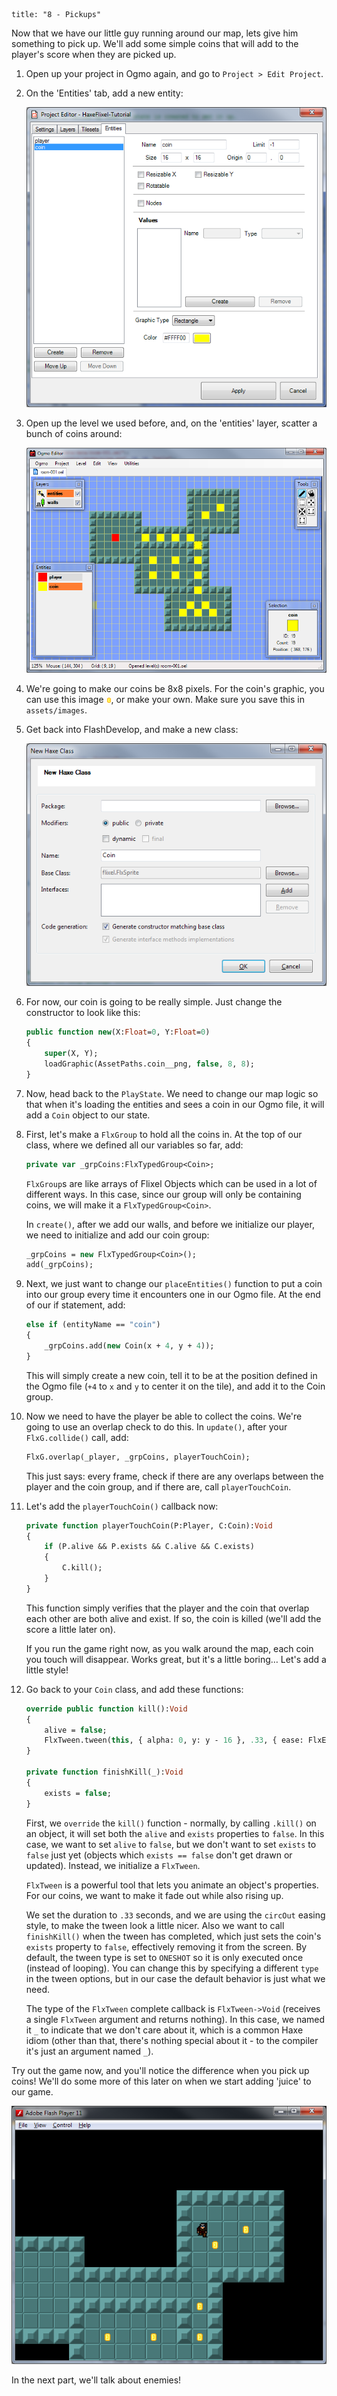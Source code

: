 ```
title: "8 - Pickups"
```

Now that we have our little guy running around our map, lets give him something to pick up. We'll add some simple coins that will add to the player's score when they are picked up.

1. Open up your project in Ogmo again, and go to `Project > Edit Project`.

2. On the 'Entities' tab, add a new entity:
	
	![](../images/01_tutorial/0014.png)

3. Open up the level we used before, and, on the 'entities' layer, scatter a bunch of coins around:

	![](../images/01_tutorial/0015.png)

4. We're going to make our coins be 8x8 pixels. For the coin's graphic, you can use this image ![](https://raw.githubusercontent.com/HaxeFlixel/flixel-demos/master/Tutorials/TurnBasedRPG/assets/images/coin.png), or make your own. Make sure you save this in `assets/images`.

5. Get back into FlashDevelop, and make a new class:

	![](../images/01_tutorial/0016.png)

6. For now, our coin is going to be really simple. Just change the constructor to look like this:

	```haxe
	public function new(X:Float=0, Y:Float=0) 
	{
		super(X, Y);
		loadGraphic(AssetPaths.coin__png, false, 8, 8);
	}
	```

7. Now, head back to the `PlayState`. We need to change our map logic so that when it's loading the entities and sees a coin in our Ogmo file, it will add a `Coin` object to our state.

8. First, let's make a `FlxGroup` to hold all the coins in. At the top of our class, where we defined all our variables so far, add:
	
	```haxe
	private var _grpCoins:FlxTypedGroup<Coin>;
	```
	
	`FlxGroup`s are like arrays of Flixel Objects which can be used in a lot of different ways. In this case, since our group will only be containing coins, we will make it a `FlxTypedGroup<Coin>`.

	In `create()`, after we add our walls, and before we initialize our player, we need to initialize and add our coin group:

	```haxe
	_grpCoins = new FlxTypedGroup<Coin>();
	add(_grpCoins);
	```

9. Next, we just want to change our `placeEntities()` function to put a coin into our group every time it encounters one in our Ogmo file. At the end of our if statement, add:

	```haxe
	else if (entityName == "coin")
	{
		_grpCoins.add(new Coin(x + 4, y + 4));
	}
	```
	
	This will simply create a new coin, tell it to be at the position defined in the Ogmo file (`+4` to `x` and `y` to center it on the tile), and add it to the Coin group.

10. Now we need to have the player be able to collect the coins. We're going to use an overlap check to do this. In `update()`, after your `FlxG.collide()` call, add:

	```haxe
	FlxG.overlap(_player, _grpCoins, playerTouchCoin);
	```

	This just says: every frame, check if there are any overlaps between the player and the coin group, and if there are, call `playerTouchCoin`.

11. Let's add the `playerTouchCoin()` callback now:

	```haxe
	private function playerTouchCoin(P:Player, C:Coin):Void
	{
		if (P.alive && P.exists && C.alive && C.exists)
		{
			C.kill();
		}
	}
	```

	This function simply verifies that the player and the coin that overlap each other are both alive and exist. If so, the coin is killed (we'll add the score a little later on).

	If you run the game right now, as you walk around the map, each coin you touch will disappear. Works great, but it's a little boring… Let's add a little style!

12. Go back to your `Coin` class, and add these functions:

	```haxe
	override public function kill():Void
	{
		alive = false;
		FlxTween.tween(this, { alpha: 0, y: y - 16 }, .33, { ease: FlxEase.circOut, complete: finishKill });
	}
	
	private function finishKill(_):Void
	{
		exists = false;
	}
	```

	First, we `override` the `kill()` function - normally, by calling `.kill()` on an object, it will set both the `alive` and `exists` properties to `false`. In this case, we want to set `alive` to `false`, but we don't want to set `exists` to `false` just yet (objects which `exists == false` don't get drawn or updated). Instead, we initialize a `FlxTween`.

	`FlxTween` is a powerful tool that lets you animate an object's properties. For our coins, we want to make it fade out while also rising up.

	We set the duration to `.33` seconds, and we are using the `circOut` easing style, to make the tween look a little nicer. Also we want to call `finishKill()` when the tween has completed, which just sets the coin's `exists` property to `false`, effectively removing it from the screen. By default, the tween type is set to `ONESHOT` so it is only executed once (instead of looping). You can change this by specifying a different `type` in the tween options, but in our case the default behavior is just what we need. 
	
	The type of the `FlxTween` complete callback is `FlxTween->Void` (receives a single `FlxTween` argument and returns nothing). In this case, we named it `_` to indicate that we don't care about it, which is a common Haxe idiom (other than that, there's nothing special about it - to the compiler it's just an argument named `_`).

Try out the game now, and you'll notice the difference when you pick up coins! We'll do some more of this later on when we start adding 'juice' to our game.

![](../images/01_tutorial/0016b.png)

In the next part, we'll talk about enemies!
